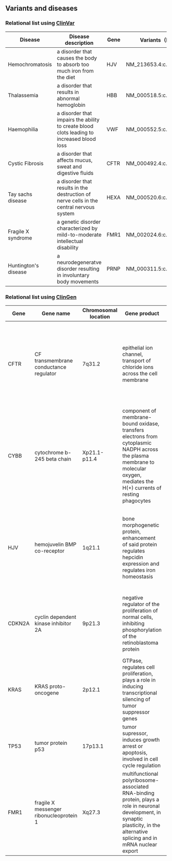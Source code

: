## Variants and diseases

### Relational list using [ClinVar](https://www.ncbi.nlm.nih.gov/clinvar/)

|Disease|Disease description|Gene|Variants（HGVS)|
|-------|-------------------|----|--------|
|Hemochromatosis|a disorder that causes the body to absorb too much iron from the diet|HJV|NM_213653.4:c.187C>T|
|Thalassemia|	a disorder that results in abnormal hemoglobin	|	HBB	|	NM_000518.5:c.233_234del 	|
|Haemophilia|	a disorder that impairs the ability to create blood clots leading to increased blood loss	|	VWF	|	NM_000552.5:c.4892G>A	|
|Cystic Fibrosis|	a disorder that affects mucus, sweat and digestive fluids	|	CFTR	|	NM_000492.4:c.114C>G	|
|Tay sachs disease|	a disorder that results in the destruction of nerve cells in the central nervous system	|	HEXA	|	NM_000520.6:c.1385A>T	|
|Fragile X syndrome|	a genetic disorder characterized by mild-to-moderate intellectual disability	|	FMR1	|	NM_002024.6:c.433G>T 	|
|Huntington's disease|	a neurodegeneratve disorder resulting in involuntary body movements	|	PRNP	|	NM_000311.5:c.593T>C 	|


### Relational list using [ClinGen](https://clinicalgenome.org/)

|Gene|Gene name|Chromosomal location|Gene product|Disease|Disease description|
|----|---------|--------------------|------------|-------|-------------------|
|CFTR|CF transmembrane conductance regulator|7q31.2|epithelial ion channel, transport of chloride ions across the cell membrane|Cystic fibrosis|a genetic disorder characterized by the production of sweat with a high salt content and mucus secretions with an abnormal viscosity|		 |
|CYBB|		cytochrome b-245 beta chain    |	Xp21.1-p11.4	| 	component of membrane-bound oxidase, transfers electrons from cytoplasmic NADPH across the plasma membrane to molecular oxygen, mediates the H(+) currents of resting phagocytes	|	granulomatous disease	|	 hereditary diseases in which cells of the immune system have difficulty forming reactive oxygen compounds necessary for defense	 |
|HJV|		 hemojuvelin BMP co-receptor   |	1q21.1	|	bone morphogenetic protein, enhancement of said protein regulates hepcidin expression and regulates iron homeostasis	|	hemochromatosis type 2A	|	a disorder that causes the body to absorb too much iron from the diet in young adults, causing damage where the iron accumulates	 |
|CDKN2A|	cyclin dependent kinase inhibitor 2A	|	9p21.3	|	negative regulator of the proliferation of normal cells, inhibiting phosphorylation of the retinoblastoma protein	|	melanoma-pancreatic cancer syndrome	|	a genetic predisposition to cancer with high risk of developing both melanomas and pancreatic cancer	 |
|KRAS|		KRAS proto-oncogene    |	2p12.1	|	 GTPase, regulates cell proliferation, plays a role in inducing transcriptional silencing of tumor suppressor genes 	|	Noonan syndrome	|	a disorder resulting in reduced height, heart disease and skeletal malformations	 |
|TP53|	 tumor protein p53   	|	17p13.1	|	tumor supressor, induces growth arrest or apoptosis, involved in cell cycle regulation	|	Li-Fraumeni syndrome 1	|	a syndrome that predisposes carriers to an elevated cancer risk	 |
|	FMR1 |		fragile X messenger ribonucleoprotein 1    |	Xq27.3	|	multifunctional polyribosome-associated RNA-binding protein, plays a role in neuronal development, in synaptic plasticity, in the alternative splicing and in mRNA nuclear export	|Fragile X syndrome| a genetic disorder characterized by mild-to-moderate intellectual disability|


